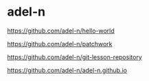 # adel-n

https://github.com/adel-n/hello-world

https://github.com/adel-n/patchwork

https://github.com/adel-n/git-lesson-repository

https://github.com/adel-n/adel-n.github.io
